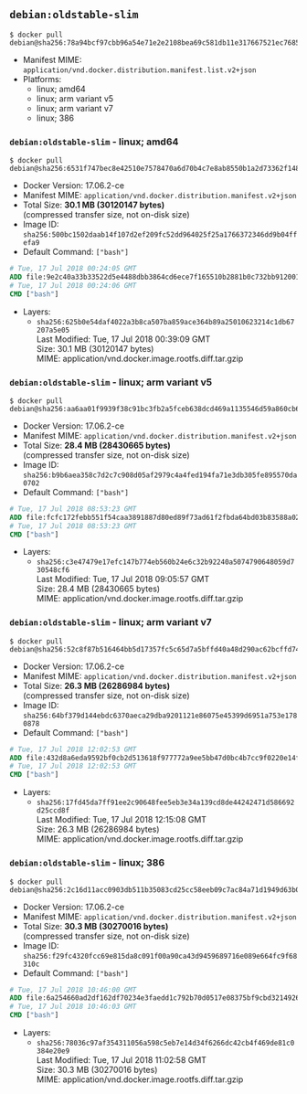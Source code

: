 ## `debian:oldstable-slim`

```console
$ docker pull debian@sha256:78a94bcf97cbb96a54e71e2e2108bea69c581db11e317667521ec768573ffcd8
```

-	Manifest MIME: `application/vnd.docker.distribution.manifest.list.v2+json`
-	Platforms:
	-	linux; amd64
	-	linux; arm variant v5
	-	linux; arm variant v7
	-	linux; 386

### `debian:oldstable-slim` - linux; amd64

```console
$ docker pull debian@sha256:6531f747bec8e42510e7578470a6d70b4c7e8ab8550b1a2d73362f148c30124e
```

-	Docker Version: 17.06.2-ce
-	Manifest MIME: `application/vnd.docker.distribution.manifest.v2+json`
-	Total Size: **30.1 MB (30120147 bytes)**  
	(compressed transfer size, not on-disk size)
-	Image ID: `sha256:500bc1502daab14f107d2ef209fc52dd964025f25a1766372346dd9b04ffefa9`
-	Default Command: `["bash"]`

```dockerfile
# Tue, 17 Jul 2018 00:24:05 GMT
ADD file:9e2c40a33b33522d5e4488dbb3864cd6ece7f165510b2881b0c732bb91200115 in / 
# Tue, 17 Jul 2018 00:24:06 GMT
CMD ["bash"]
```

-	Layers:
	-	`sha256:625b0e54daf4022a3b8ca507ba859ace364b89a25010623214c1db67207a5e05`  
		Last Modified: Tue, 17 Jul 2018 00:39:09 GMT  
		Size: 30.1 MB (30120147 bytes)  
		MIME: application/vnd.docker.image.rootfs.diff.tar.gzip

### `debian:oldstable-slim` - linux; arm variant v5

```console
$ docker pull debian@sha256:aa6aa01f9939f38c91bc3fb2a5fceb638dcd469a1135546d59a860cb671eaeb4
```

-	Docker Version: 17.06.2-ce
-	Manifest MIME: `application/vnd.docker.distribution.manifest.v2+json`
-	Total Size: **28.4 MB (28430665 bytes)**  
	(compressed transfer size, not on-disk size)
-	Image ID: `sha256:b9b6aea358c7d2c7c908d05af2979c4a4fed194fa71e3db305fe895570da0702`
-	Default Command: `["bash"]`

```dockerfile
# Tue, 17 Jul 2018 08:53:23 GMT
ADD file:fcfc172febb551f54caa3891887d80ed89f73ad61f2fbda64bd03b83588a02fb in / 
# Tue, 17 Jul 2018 08:53:23 GMT
CMD ["bash"]
```

-	Layers:
	-	`sha256:c3e47479e17efc147b774eb560b24e6c32b92240a5074790648059d730548cf6`  
		Last Modified: Tue, 17 Jul 2018 09:05:57 GMT  
		Size: 28.4 MB (28430665 bytes)  
		MIME: application/vnd.docker.image.rootfs.diff.tar.gzip

### `debian:oldstable-slim` - linux; arm variant v7

```console
$ docker pull debian@sha256:52c8f87b516464bb5d17357fc5c65d7a5bffd40a48d290ac62bcffd749a0ebfb
```

-	Docker Version: 17.06.2-ce
-	Manifest MIME: `application/vnd.docker.distribution.manifest.v2+json`
-	Total Size: **26.3 MB (26286984 bytes)**  
	(compressed transfer size, not on-disk size)
-	Image ID: `sha256:64bf379d144ebdc6370aeca29dba9201121e86075e45399d6951a753e1780878`
-	Default Command: `["bash"]`

```dockerfile
# Tue, 17 Jul 2018 12:02:53 GMT
ADD file:432d8a6eda9592bf0cb2d513618f977772a9ee5bb47d0bc4b7cc9f0220e14fdb in / 
# Tue, 17 Jul 2018 12:02:53 GMT
CMD ["bash"]
```

-	Layers:
	-	`sha256:17fd45da7ff91ee2c90648fee5eb3e34a139cd8de44242471d586692d25ccd8f`  
		Last Modified: Tue, 17 Jul 2018 12:15:08 GMT  
		Size: 26.3 MB (26286984 bytes)  
		MIME: application/vnd.docker.image.rootfs.diff.tar.gzip

### `debian:oldstable-slim` - linux; 386

```console
$ docker pull debian@sha256:2c16d11acc0903db511b35083cd25cc58eeb09c7ac84a71d1949d63b0bf32d0e
```

-	Docker Version: 17.06.2-ce
-	Manifest MIME: `application/vnd.docker.distribution.manifest.v2+json`
-	Total Size: **30.3 MB (30270016 bytes)**  
	(compressed transfer size, not on-disk size)
-	Image ID: `sha256:f29fc4320fcc69e815da8c091f00a90ca43d9459689716e089e664fc9f68310c`
-	Default Command: `["bash"]`

```dockerfile
# Tue, 17 Jul 2018 10:46:00 GMT
ADD file:6a254660ad2df162df70234e3faedd1c792b70d0517e08375bf9cbd3214926cc in / 
# Tue, 17 Jul 2018 10:46:03 GMT
CMD ["bash"]
```

-	Layers:
	-	`sha256:78036c97af354311056a598c5eb7e14d34f6266dc42cb4f469de81c0384e20e9`  
		Last Modified: Tue, 17 Jul 2018 11:02:58 GMT  
		Size: 30.3 MB (30270016 bytes)  
		MIME: application/vnd.docker.image.rootfs.diff.tar.gzip
